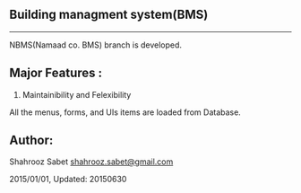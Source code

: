 Building managment system(BMS)
----
----
NBMS(Namaad co. BMS) branch is developed. 


Major Features :
----

1. Maintainibility and Felexibility

All the menus, forms, and UIs items are loaded from Database.

Author:
----
Shahrooz Sabet <shahrooz.sabet@gmail.com>

2015/01/01, Updated: 20150630